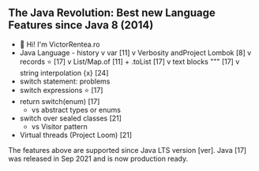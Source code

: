 ## The Java Revolution: Best new Language Features since Java 8 (2014)
- 👋 Hi! I'm VictorRentea.ro
- Java Language - history
v var [11]
v Verbosity andProject Lombok [8]
v records ⭐️ [17]
v List/Map.of [11] + .toList [17]
v text blocks """ [17]
v string interpolation \{x} [24]
- switch statement: problems
- switch expressions ⭐️ [17]
- return switch(enum) [17]
    - vs abstract types or enums
- switch over sealed classes [21]
    - vs Visitor pattern
- Virtual threads (Project Loom) [21]

The features above are supported
 since Java LTS version [ver].
Java [17] was released in Sep 2021
 and is now production ready.

